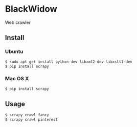 # BlackWidow

Web crawler


## Install

### Ubuntu

``` bash
$ sudo apt-get install python-dev libxml2-dev libxslt1-dev
$ pip install scrapy
```

### Mac OS X

``` bash
$ pip install scrapy
```


## Usage

``` bash
$ scrapy crawl fancy
$ scrapy crawl pinterest
```
